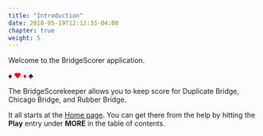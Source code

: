 ```yaml
---
title: "Introduction"
date: 2018-05-19T12:12:33-04:00
chapter: true
weight: 5
---
```


Welcome to the BridgeScorer application.

<p class="suits">
<span style="color: black">&spades;</span>
<span style="color: red">&hearts;</span>
<span style="color: red">&diams;</span>
<span style="color: black">&clubs;</span>
</p>

The BridgeScorekeeper allows you to keep score for Duplicate Bridge, Chicago Bridge, and Rubber Bridge.

It all starts at the [Home page](home.html).  You can get there from the help by hitting the **Play** entry under **MORE** in the table of contents.
